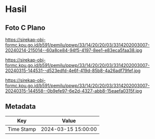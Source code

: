 # Hasil

## Foto C Plano

https://sirekap-obj-formc.kpu.go.id/b591/pemilu/ppwp/33/14/20/20/03/3314202003007-20240214-215014--60a8ce84-94f5-4197-8ee1-e83eca5faa38.jpg

https://sirekap-obj-formc.kpu.go.id/b591/pemilu/ppwp/33/14/20/20/03/3314202003007-20240315-144531--d523edfd-4e6f-419d-85b8-4a26adf79fef.jpg

https://sirekap-obj-formc.kpu.go.id/b591/pemilu/ppwp/33/14/20/20/03/3314202003007-20240315-144558--0b9efe97-6e2d-4327-abb8-15eaefa0315f.jpg


## Metadata

| Key        | Value               |
| ---------- | ------------------- |
| Time Stamp | 2024-03-15 15:00:00 |



